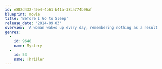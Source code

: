 ```yaml
---
id: e882d432-49e4-4b61-b41a-38da774b96af
blueprint: movie
title: 'Before I Go to Sleep'
release_date: '2014-09-03'
overview: 'A woman wakes up every day, remembering nothing as a result of a traumatic accident in her past. One day, new terrifying truths emerge that force her to question everyone around her.'
genres:
  -
    id: 9648
    name: Mystery
  -
    id: 53
    name: Thriller
---
```

